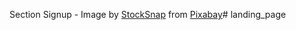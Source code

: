 Section Signup - Image by <a href="https://pixabay.com/users/stocksnap-894430/?utm_source=link-attribution&utm_medium=referral&utm_campaign=image&utm_content=2573216">StockSnap</a> from <a href="https://pixabay.com//?utm_source=link-attribution&utm_medium=referral&utm_campaign=image&utm_content=2573216">Pixabay</a># landing_page